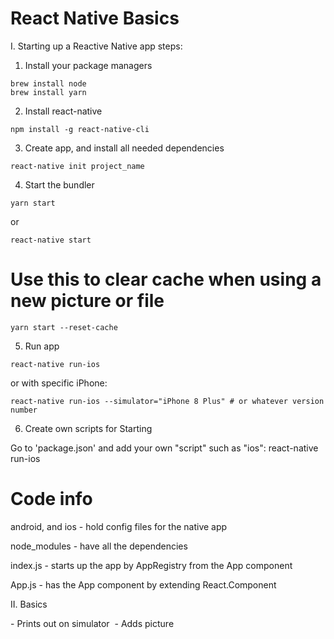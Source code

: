 # React Native Basics

I. Starting up a Reactive Native app steps:

1. Install your package managers
```
brew install node
brew install yarn
```

2. Install react-native
```
npm install -g react-native-cli
```

3. Create app, and install all needed dependencies
```
react-native init project_name
```

4. Start the bundler
```
yarn start
```
or
```
react-native start
```
# Use this to clear cache when using a new picture or file
```
yarn start --reset-cache
```

5. Run app
```
react-native run-ios
```
or with specific iPhone:
```
react-native run-ios --simulator="iPhone 8 Plus" # or whatever version number
```

6. Create own scripts for Starting

Go to 'package.json' and add your own "script" such as "ios": react-native run-ios

# Code info
android, and ios - hold config files for the native app

node_modules - have all the dependencies

index.js - starts up the app by AppRegistry from the App component

App.js - has the App component by extending React.Component

II. Basics

<Text>
    - Prints out on simulator
<Image source={require('./path_to_file.jpg')} />
    - Adds picture
